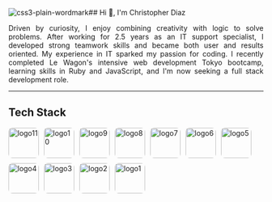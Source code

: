 ![css3-plain-wordmark](https://github.com/user-attachments/assets/f2845d9e-c421-431f-b2e8-35399258352b)## Hi 👋, I'm Christopher Diaz

<p align="justify">
Driven by curiosity, I enjoy combining creativity with logic to solve problems. After working for 2.5 years as an IT support specialist, I developed strong teamwork skills and became both user and results oriented. My experience in IT sparked my passion for coding. I recently completed Le Wagon's intensive web development Tokyo bootcamp, learning skills in Ruby and JavaScript, and I'm now seeking a full stack development role.
</p>

---

## Tech Stack


  <div style="display:flex; flex-wrap:wrap; gap:10px; align-items:flex-start;">
    
  <a href="https://github.com/user-attachments/assets/69d2b25a-cf1e-46b5-801f-7e2da6592bf2">
    <img src="https://github.com/user-attachments/assets/69d2b25a-cf1e-46b5-801f-7e2da6592bf2" alt="logo11" height="60" loading="lazy" style="border-radius:8px;"/>
  </a>
  <a href="https://github.com/user-attachments/assets/91afc9b6-c5fe-4c2c-a57d-504c050cbd98">
    <img src="https://github.com/user-attachments/assets/91afc9b6-c5fe-4c2c-a57d-504c050cbd98" alt="logo10" height="60" loading="lazy" style="border-radius:8px;"/>
  </a>
  <a href="https://github.com/user-attachments/assets/6f6da7e1-a794-4913-b5f9-04b9da394e13">
    <img src="https://github.com/user-attachments/assets/6f6da7e1-a794-4913-b5f9-04b9da394e13" alt="logo9" height="60" loading="lazy" style="border-radius:8px;"/>
  </a>
  <a href="https://github.com/user-attachments/assets/2d46f000-5159-4a28-b7cd-8b56cfa7ba3e">
    <img src="https://github.com/user-attachments/assets/2d46f000-5159-4a28-b7cd-8b56cfa7ba3e" alt="logo8" height="60" loading="lazy" style="border-radius:8px;"/>
  </a>
  <a href="https://github.com/user-attachments/assets/9516ef3d-4fa1-458a-b29b-163270f1287a">
    <img src="https://github.com/user-attachments/assets/9516ef3d-4fa1-458a-b29b-163270f1287a" alt="logo7" height="60" loading="lazy" style="border-radius:8px;"/>
  </a>
  <a href="https://github.com/user-attachments/assets/f9a3fb01-5def-4a2f-befa-ab9bd58adeaf">
    <img src="https://github.com/user-attachments/assets/f9a3fb01-5def-4a2f-befa-ab9bd58adeaf" alt="logo6" height="60" loading="lazy" style="border-radius:8px;"/>
  </a>
  <a href="https://github.com/user-attachments/assets/6d63ad62-9974-4c85-b314-038eef6954b3">
    <img src="https://github.com/user-attachments/assets/6d63ad62-9974-4c85-b314-038eef6954b3" alt="logo5" height="60" loading="lazy" style="border-radius:8px;"/>
  </a>
  <a href="https://github.com/user-attachments/assets/d7a91dd6-13d6-4ad0-9ea4-d6b83b340d9b">
    <img src="https://github.com/user-attachments/assets/d7a91dd6-13d6-4ad0-9ea4-d6b83b340d9b" alt="logo4" height="60" loading="lazy" style="border-radius:8px;"/>
  </a>
  <a href="https://github.com/user-attachments/assets/ae576b96-d73b-48b4-934c-c12ce243069b">
    <img src="https://github.com/user-attachments/assets/ae576b96-d73b-48b4-934c-c12ce243069b" alt="logo3" height="60" loading="lazy" style="border-radius:8px;"/>
  </a>
  <a href="https://github.com/user-attachments/assets/671df4a9-678e-43be-8102-a9a623d6d351">
    <img src="https://github.com/user-attachments/assets/671df4a9-678e-43be-8102-a9a623d6d351" alt="logo2" height="60" loading="lazy" style="border-radius:8px;"/>
  </a>
  <a href="https://github.com/user-attachments/assets/16b768bd-8ea4-47ff-9218-cbe50cff1a8e">
    <img src="https://github.com/user-attachments/assets/16b768bd-8ea4-47ff-9218-cbe50cff1a8e" alt="logo1" height="60" loading="lazy" style="border-radius:8px;"/>
  </a>
  
</div>


<!--
**ChrisDiaz007/ChrisDiaz007** is a ✨ _special_ ✨ repository because its `README.md` (this file) appears on your GitHub profile.

Here are some ideas to get you started:

- 🔭 I’m currently working on ...
- 🌱 I’m currently learning ...
- 👯 I’m looking to collaborate on ...
- 🤔 I’m looking for help with ...
- 💬 Ask me about ...
- 📫 How to reach me: ...
- 😄 Pronouns: ...
- ⚡ Fun fact: ...
-->
